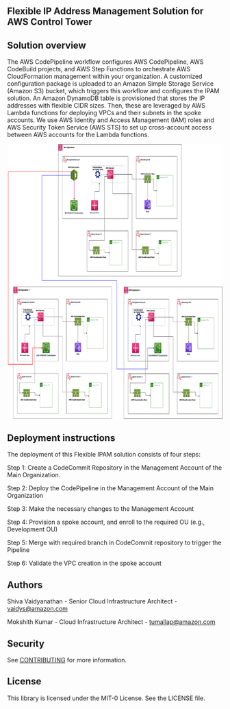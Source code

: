 ## Flexible IP Address Management Solution for AWS Control Tower

## Solution overview

The AWS CodePipeline workflow configures AWS CodePipeline, AWS CodeBuild projects, and AWS Step Functions to orchestrate AWS CloudFormation management within your organization. A customized configuration package is uploaded to an Amazon Simple Storage Service (Amazon S3) bucket, which triggers this workflow and configures the IPAM solution. An Amazon DynamoDB table is provisioned that stores the IP addresses with flexible CIDR sizes. Then, these are leveraged by AWS Lambda functions for deploying VPCs and their subnets in the spoke accounts. We use AWS Identity and Access Management (IAM) roles and AWS Security Token Service (AWS STS) to set up cross-account access between AWS accounts for the Lambda functions.

![image](https://github.com/aws-samples/control-tower-flexible-ip-address-solution/blob/main/ipam-solution.png)

## Deployment instructions

The deployment of this Flexible IPAM solution consists of four steps:

Step 1: Create a CodeCommit Repository in the Management Account of the Main Organization.

Step 2: Deploy the CodePipeline in the Management Account of the Main Organization

Step 3: Make the necessary changes to the Management Account

Step 4: Provision a spoke account, and enroll to the required OU (e.g., Development OU)

Step 5: Merge with required branch in CodeCommit repository to trigger the Pipeline

Step 6: Validate the VPC creation in the spoke account 


## Authors

Shiva Vaidyanathan - Senior Cloud Infrastructure Architect - vaidys@amazon.com

Mokshith Kumar - Cloud Infrastructure Architect - tumallap@amazon.com

## Security

See [CONTRIBUTING](CONTRIBUTING.md#security-issue-notifications) for more information.

## License

This library is licensed under the MIT-0 License. See the LICENSE file.

